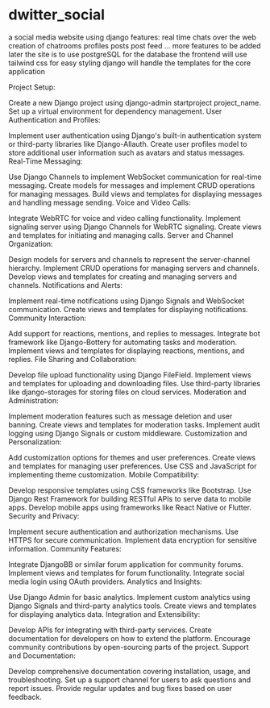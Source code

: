 # dwitter_social
 a social media website using django 
 features: real time chats over the web
           creation of chatrooms
           profiles 
           posts
           post feed 
           ... more features to be added later
the site is to use postgreSQL for the database
the frontend will use tailwind css for easy styling
django will handle the templates for the core application




Project Setup:

Create a new Django project using django-admin startproject project_name.
Set up a virtual environment for dependency management.
User Authentication and Profiles:

Implement user authentication using Django's built-in authentication system or third-party libraries like Django-Allauth.
Create user profiles model to store additional user information such as avatars and status messages.
Real-Time Messaging:

Use Django Channels to implement WebSocket communication for real-time messaging.
Create models for messages and implement CRUD operations for managing messages.
Build views and templates for displaying messages and handling message sending.
Voice and Video Calls:

Integrate WebRTC for voice and video calling functionality.
Implement signaling server using Django Channels for WebRTC signaling.
Create views and templates for initiating and managing calls.
Server and Channel Organization:

Design models for servers and channels to represent the server-channel hierarchy.
Implement CRUD operations for managing servers and channels.
Develop views and templates for creating and managing servers and channels.
Notifications and Alerts:

Implement real-time notifications using Django Signals and WebSocket communication.
Create views and templates for displaying notifications.
Community Interaction:

Add support for reactions, mentions, and replies to messages.
Integrate bot framework like Django-Bottery for automating tasks and moderation.
Implement views and templates for displaying reactions, mentions, and replies.
File Sharing and Collaboration:

Develop file upload functionality using Django FileField.
Implement views and templates for uploading and downloading files.
Use third-party libraries like django-storages for storing files on cloud services.
Moderation and Administration:

Implement moderation features such as message deletion and user banning.
Create views and templates for moderation tasks.
Implement audit logging using Django Signals or custom middleware.
Customization and Personalization:

Add customization options for themes and user preferences.
Create views and templates for managing user preferences.
Use CSS and JavaScript for implementing theme customization.
Mobile Compatibility:

Develop responsive templates using CSS frameworks like Bootstrap.
Use Django Rest Framework for building RESTful APIs to serve data to mobile apps.
Develop mobile apps using frameworks like React Native or Flutter.
Security and Privacy:

Implement secure authentication and authorization mechanisms.
Use HTTPS for secure communication.
Implement data encryption for sensitive information.
Community Features:

Integrate DjangoBB or similar forum application for community forums.
Implement views and templates for forum functionality.
Integrate social media login using OAuth providers.
Analytics and Insights:

Use Django Admin for basic analytics.
Implement custom analytics using Django Signals and third-party analytics tools.
Create views and templates for displaying analytics data.
Integration and Extensibility:

Develop APIs for integrating with third-party services.
Create documentation for developers on how to extend the platform.
Encourage community contributions by open-sourcing parts of the project.
Support and Documentation:

Develop comprehensive documentation covering installation, usage, and troubleshooting.
Set up a support channel for users to ask questions and report issues.
Provide regular updates and bug fixes based on user feedback.
